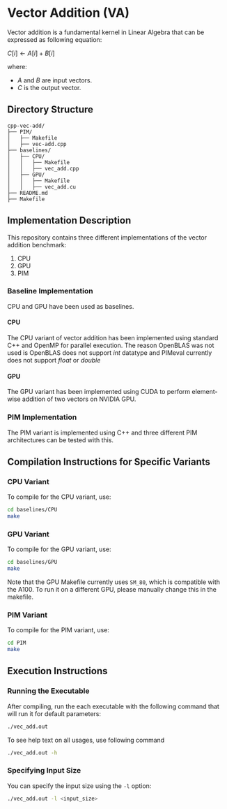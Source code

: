 # Vector Addition (VA)

Vector addition is a fundamental kernel in Linear Algebra that can be expressed as following equation:

$C[i] \leftarrow A[i] + B[i]$

where:
- $A$ and $B$ are input vectors.
- $C$ is the output vector.

## Directory Structure
```
cpp-vec-add/
├── PIM/
│   ├── Makefile
│   ├── vec-add.cpp
├── baselines/
│   ├── CPU/
│   │   ├── Makefile
│   │   ├── vec_add.cpp
│   ├── GPU/
│   │   ├── Makefile
│   │   ├── vec_add.cu
├── README.md
├── Makefile
```

## Implementation Description

This repository contains three different implementations of the vector addition benchmark:
1. CPU
2. GPU
3. PIM

### Baseline Implementation

CPU and GPU have been used as baselines.

#### CPU

The CPU variant of vector addition has been implemented using standard C++ and OpenMP for parallel execution. The reason OpenBLAS was not used is OpenBLAS does not support $int$ datatype and PIMeval currently does not support $float$ or $double$

#### GPU

The GPU variant has been implemented using CUDA to perform element-wise addition of two vectors on NVIDIA GPU.

### PIM Implementation

The PIM variant is implemented using C++ and three different PIM architectures can be tested with this.
  
## Compilation Instructions for Specific Variants

### CPU Variant

To compile for the CPU variant, use:

```bash
cd baselines/CPU
make
```

### GPU Variant

To compile for the GPU variant, use:

```bash
cd baselines/GPU
make
```
Note that the GPU Makefile currently uses `SM_80`, which is compatible with the A100. To run it on a different GPU, please manually change this in the makefile.

### PIM Variant

To compile for the PIM variant, use:

```bash
cd PIM
make
```

## Execution Instructions

### Running the Executable

After compiling, run the each executable with the following command that will run it for default parameters:

```bash
./vec_add.out
```

To see help text on all usages, use following command
```bash
./vec_add.out -h
```

### Specifying Input Size

You can specify the input size using the `-l` option:

```bash
./vec_add.out -l <input_size>
```
